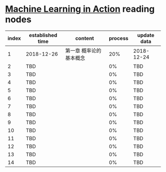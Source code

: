# [Machine Learning in Action](./books/Machine+Learning+in+Action.pdf) reading nodes

| index | established time | content                 | process | update data |
| ----- | ---------------- | ----------------------- | ------- | ----------- |
| 1     | 2018-12-26       | 第一章 概率论的基本概念 | 20%     | 2018-12-24  |
| 2     | TBD              |                         | 0%      | TBD         |
| 3     | TBD              |                         | 0%      | TBD         |
| 4     | TBD              |                         | 0%      | TBD         |
| 5     | TBD              |                         | 0%      | TBD         |
| 6     | TBD              |                         | 0%      | TBD         |
| 7     | TBD              |                         | 0%      | TBD         |
| 8     | TBD              |                         | 0%      | TBD         |
| 9     | TBD              |                         | 0%      | TBD         |
| 10    | TBD              |                         | 0%      | TBD         |
| 11    | TBD              |                         | 0%      | TBD         |
| 12    | TBD              |                         | 0%      | TBD         |
| 13    | TBD              |                         | 0%      | TBD         |
| 14    | TBD              |                         | 0%      | TBD         |